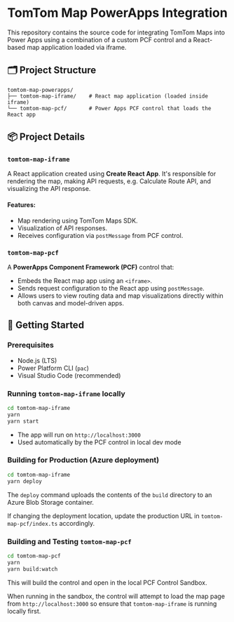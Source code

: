 # TomTom Map PowerApps Integration

This repository contains the source code for integrating TomTom Maps into Power Apps using a combination of a custom PCF control and a React-based map application loaded via iframe.

## 🗂 Project Structure

```
tomtom-map-powerapps/
├── tomtom-map-iframe/    # React map application (loaded inside iframe)
└── tomtom-map-pcf/       # Power Apps PCF control that loads the React app
```

## 📦 Project Details

### `tomtom-map-iframe`
A React application created using **Create React App**. It's responsible for rendering the map, making API requests, e.g. Calculate Route API, and visualizing the API response.

#### Features:
- Map rendering using TomTom Maps SDK.
- Visualization of API responses.
- Receives configuration via `postMessage` from PCF control.

### `tomtom-map-pcf`
A **PowerApps Component Framework (PCF)** control that:
- Embeds the React map app using an `<iframe>`.
- Sends request configuration to the React app using `postMessage`.
- Allows users to view routing data and map visualizations directly within both canvas and model-driven apps.

## 🚀 Getting Started

### Prerequisites
- Node.js (LTS)
- Power Platform CLI (`pac`)
- Visual Studio Code (recommended)

### Running `tomtom-map-iframe` locally

```bash
cd tomtom-map-iframe
yarn
yarn start
```

- The app will run on `http://localhost:3000`
- Used automatically by the PCF control in local dev mode

### Building for Production (Azure deployment)

```bash
cd tomtom-map-iframe
yarn deploy
```

The `deploy` command uploads the contents of the `build` directory to an Azure Blob Storage container.

If changing the deployment location, update the production URL in `tomtom-map-pcf/index.ts` accordingly.

### Building and Testing `tomtom-map-pcf`

```bash
cd tomtom-map-pcf
yarn
yarn build:watch
```

This will build the control and open in the local PCF Control Sandbox.

When running in the sandbox, the control will attempt to load the map page from `http://localhost:3000` so ensure that `tomtom-map-iframe` is running locally first.
